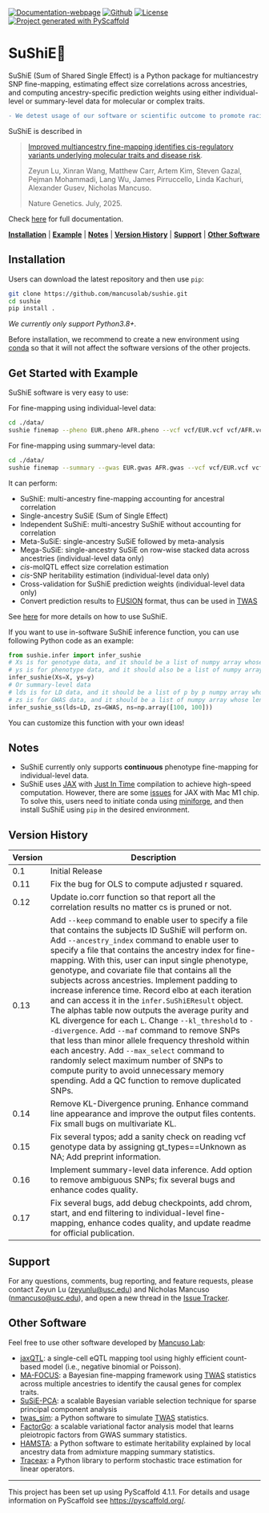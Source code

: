 [![Documentation-webpage](https://img.shields.io/badge/Docs-Available-brightgreen)](https://mancusolab.github.io/sushie/)
[![Github](https://img.shields.io/github/stars/mancusolab/sushie?style=social)](https://github.com/mancusolab/sushie)
[![License](https://img.shields.io/badge/License-MIT-yellow.svg)](https://opensource.org/licenses/MIT)
[![Project generated with PyScaffold](https://img.shields.io/badge/-PyScaffold-005CA0?logo=pyscaffold)](https://pyscaffold.org/)

# SuShiE🍣

SuShiE (Sum of Shared Single Effect) is a Python package for multiancestry SNP fine-mapping, estimating effect size correlations across ancestries, and computing ancestry-specific prediction weights using either individual-level or summary-level data for molecular or complex traits.

``` diff
- We detest usage of our software or scientific outcome to promote racial discrimination.
```

SuShiE is described in
>  [Improved multiancestry fine-mapping identifies cis-regulatory variants underlying molecular traits and disease risk](https://doi.org/10.1038/s41588-025-02262-7).
>
> Zeyun Lu,  Xinran Wang,  Matthew Carr,  Artem Kim,  Steven Gazal,  Pejman Mohammadi,  Lang Wu,  James Pirruccello,  Linda Kachuri,  Alexander Gusev,  Nicholas Mancuso.
>
> Nature Genetics. July, 2025.

Check [here](https://mancusolab.github.io/sushie/) for full
documentation.

  [**Installation**](#installation)
  | [**Example**](#get-started-with-example)
  | [**Notes**](#notes)
  | [**Version History**](#version-history)
  | [**Support**](#support)
  | [**Other Software**](#other-software)

## Installation

Users can download the latest repository and then use `pip`:

``` bash
git clone https://github.com/mancusolab/sushie.git
cd sushie
pip install .
```

*We currently only support Python3.8+.*

Before installation, we recommend to create a new environment using
[conda](https://docs.conda.io/en/latest/) so that it will not affect the
software versions of the other projects.

## Get Started with Example

SuShiE software is very easy to use:

For fine-mapping using individual-level data:
``` bash
cd ./data/
sushie finemap --pheno EUR.pheno AFR.pheno --vcf vcf/EUR.vcf vcf/AFR.vcf --covar EUR.covar AFR.covar --output ./test_result
```

For fine-mapping using summary-level data:
``` bash
cd ./data/
sushie finemap --summary --gwas EUR.gwas AFR.gwas --vcf vcf/EUR.vcf vcf/AFR.vcf --sample-size 489 639 --gwas-header chrom snp pos a1 a0 z --output ./test_result
```

It can perform:

-   SuShiE: multi-ancestry fine-mapping accounting for ancestral
    correlation
-   Single-ancestry SuSiE (Sum of Single Effect)
-   Independent SuShiE: multi-ancestry SuShiE without accounting for
    correlation
-   Meta-SuSiE: single-ancestry SuSiE followed by meta-analysis
-   Mega-SuSiE: single-ancestry SuSiE on row-wise stacked data across
    ancestries (individual-level data only)
-   *cis*-molQTL effect size correlation estimation
-   *cis*-SNP heritability estimation (individual-level data only)
-   Cross-validation for SuShiE prediction weights (individual-level data only)
-   Convert prediction results to
    [FUSION](http://gusevlab.org/projects/fusion/) format, thus can be
    used in [TWAS](https://www.nature.com/articles/ng.3506)

See [here](https://mancusolab.github.io/sushie/) for more details on how
to use SuShiE.

If you want to use in-software SuShiE inference function, you can use
following Python code as an example:

``` python
from sushie.infer import infer_sushie
# Xs is for genotype data, and it should be a list of numpy array whose length is the number of ancestry.
# ys is for phenotype data, and it should also be a list of numpy array whose length is the number of ancestry.
infer_sushie(Xs=X, ys=y)
# Or summary-level data
# lds is for LD data, and it should be a list of p by p numpy array whose length is the number of ancestry.
# zs is for GWAS data, and it should be a list of numpy array whose length is the number of ancestry/
infer_sushie_ss(lds=LD, zs=GWAS, ns=np.array([100, 100]))
```

You can customize this function with your own ideas!

## Notes

-   SuShiE currently only supports **continuous** phenotype fine-mapping for individual-level data.
-   SuShiE uses [JAX](https://github.com/google/jax) with [Just In
    Time](https://jax.readthedocs.io/en/latest/jax-101/02-jitting.html)
    compilation to achieve high-speed computation. However, there are
    some [issues](https://github.com/google/jax/issues/5501) for JAX
    with Mac M1 chip. To solve this, users need to initiate conda using
    [miniforge](https://github.com/conda-forge/miniforge), and then
    install SuShiE using `pip` in the desired environment.

## Version History

| Version | Description                                                                                                                                                                                                                                                                                                                                                                                                                                                                                                                                                                                                                                                                                                                                                                                                                                                                                               |
|---------|-----------------------------------------------------------------------------------------------------------------------------------------------------------------------------------------------------------------------------------------------------------------------------------------------------------------------------------------------------------------------------------------------------------------------------------------------------------------------------------------------------------------------------------------------------------------------------------------------------------------------------------------------------------------------------------------------------------------------------------------------------------------------------------------------------------------------------------------------------------------------------------------------------------|
| 0.1     | Initial Release                                                                                                                                                                                                                                                                                                                                                                                                                                                                                                                                                                                                                                                                                                                                                                                                                                                                                           |
| 0.11    | Fix the bug for OLS to compute adjusted r squared.                                                                                                                                                                                                                                                                                                                                                                                                                                                                                                                                                                                                                                                                                                                                                                                                                                                        |
| 0.12    | Update io.corr function so that report all the correlation results no matter cs is pruned or not.                                                                                                                                                                                                                                                                                                                                                                                                                                                                                                                                                                                                                                                                                                                                                                                                         |
| 0.13    | Add `--keep` command to enable user to specify a file that contains the subjects ID SuShiE will perform on. Add `--ancestry_index` command to enable user to specify a file that contains the ancestry index for fine-mapping. With this, user can input single phenotype, genotype, and covariate file that contains all the subjects across ancestries. Implement padding to increase inference time. Record elbo at each iteration and can access it in the `infer.SuShiEResult` object. The alphas table now outputs the average purity and KL divergence for each `L`. Change `--kl_threshold` to `--divergence`. Add `--maf` command to remove SNPs that less than minor allele frequency threshold within each ancestry. Add `--max_select` command to randomly select maximum number of SNPs to compute purity to avoid unnecessary memory spending. Add a QC function to remove duplicated SNPs. |
| 0.14    | Remove KL-Divergence pruning. Enhance command line appearance and improve the output files contents. Fix small bugs on multivariate KL.                                                                                                                                                                                                                                                                                                                                                                                                                                                                                                                                                                                                                                                                                                                                                                   |
| 0.15    | Fix several typos; add a sanity check on reading vcf genotype data by assigning gt_types==Unknown as NA; Add preprint information.                                                                                                                                                                                                                                                                                                                                                                                                                                                                                                                                                                                                                                                                                                                                                                        |
| 0.16  | Implement summary-level data inference. Add option to remove ambiguous SNPs; fix several bugs and enhance codes quality.                                                                                                                                                                                                                                                                                                                                                                                                                                                                                                                                                                                                                                                                                                                                                                                                                          |
| 0.17 | Fix several bugs, add debug checkpoints, add chrom, start, and end filtering to individual-level fine-mapping, enhance codes quality, and update readme for official publication.

## Support

For any questions, comments, bug reporting, and feature requests, please contact Zeyun Lu (<zeyunlu@usc.edu>) and
Nicholas Mancuso (<nmancuso@usc.edu>), and open a new thread in the [Issue
Tracker](https://github.com/mancusolab/sushie/issues).

## Other Software

Feel free to use other software developed by [Mancuso
Lab](https://www.mancusolab.com/):

-   [jaxQTL](https://github.com/mancusolab/jaxqtl): a single-cell eQTL mapping tool using highly efficient count-based model (i.e., negative binomial or Poisson).
-   [MA-FOCUS](https://github.com/mancusolab/ma-focus): a Bayesian
    fine-mapping framework using
    [TWAS](https://www.nature.com/articles/ng.3506) statistics across
    multiple ancestries to identify the causal genes for complex traits.
-   [SuSiE-PCA](https://github.com/mancusolab/susiepca): a scalable
    Bayesian variable selection technique for sparse principal component
    analysis
-   [twas_sim](https://github.com/mancusolab/twas_sim): a Python
    software to simulate [TWAS](https://www.nature.com/articles/ng.3506)
    statistics.
-   [FactorGo](https://github.com/mancusolab/factorgo): a scalable
    variational factor analysis model that learns pleiotropic factors
    from GWAS summary statistics.
-   [HAMSTA](https://github.com/tszfungc/hamsta): a Python software to
    estimate heritability explained by local ancestry data from
    admixture mapping summary statistics.
-   [Traceax](https://github.com/tszfungc/traceax): a Python library to perform stochastic trace estimation for linear operators.

------------------------------------------------------------------------

This project has been set up using PyScaffold 4.1.1. For details and
usage information on PyScaffold see <https://pyscaffold.org/>.
